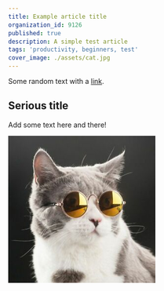 ```yaml
---
title: Example article title
organization_id: 9126
published: true
description: A simple test article
tags: 'productivity, beginners, test'
cover_image: ./assets/cat.jpg
---
```


Some random text with a [link](https://code.visualstudio.com).

## Serious title

Add some text here and there!

![and some pictures too](./assets/cat.jpg)



